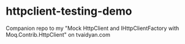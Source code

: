 # httpclient-testing-demo
Companion repo to my "Mock HttpClient and IHttpClientFactory with Moq.Contrib.HttpClient" on tvaidyan.com
